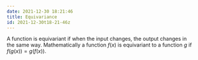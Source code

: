 ```yaml
---
date: 2021-12-30 18:21:46
title: Equivariance
id: 2021-12-30t18-21-46z
---
```


A function is equivariant if when the input changes, the output changes in the
same way. Mathematically a function $f(x)$ is equivariant to a function $g$ if
$f(g(x)) = g(f(x))$.
